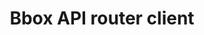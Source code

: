 ---
title: Bbox API router client

language_tabs: # must be one of https://git.io/vQNgJ
  - kotlin
  - java

toc_footers:
  - <a href='https://github.com/bertrandmartel/bboxapi-router'>Contribute to Documentation</a>
  - <a href='https://github.com/lord/slate'>Powered by Slate</a>

includes:
  - introduction
  - overview
  - usage
  - authentication_status
  - api
  - set_password
  - errors

search: true
---